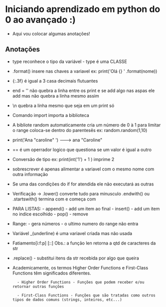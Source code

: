 # Iniciando aprendizado em python do 0 ao avançado :) 
- Aqui vou colocar algumas anotações!

## Anotações
- type reconhece o tipo da variável - type é uma CLASSE
- .format() insere nas chaves a variavel ex: print('Olá {} ' .format(nome))
- {:.3f} é igual a 3 casa decimais flutuantes
- end = '' não quebra a linha entre os print e se add algo nas aspas ele add mas não quebra a linha mesmo assim 
- \n quebra a linha mesmo que seja em um print só
- Comando import importa a biblioteca 
- A bibliote random automaticamente cria um número de 0 à 1 para limitar o range coloca-se dentro do parentesês ex: random.random(1,10)
- print('Ana "caroline" ')  ---> ana "Caroline"
- == é um operrador logico que questiona se um valor é igual a outro 
- Conversão de tipo ex: print(int('1') + 1 ) imprime 2 
- sobrescrever é apenas alimentar a variavel com o mesmo nome com outra informação
- Se uma das condições do if for atendida ele não executará as outras
- Verificação -> 
                    .lower() converte tudo para minusculo
                    .endwith() ou .startswith() termina com e começa com
- PARA LISTAS:
            - append() - add um item ao final
            - insert() - add um item no indice escolhido
            - pop() - remove
- Range:
        - gera números
        - o ultimo numero do range não entra
- Variável _(underline) é uma variavel criada mas não usada
- Fatiamento[i:f:p] [::]
Obs.: a função len retorna a qtd
de caracteres da str
- .replace() - substitui itens da str recebida por algo que queira
- Academicamente, os termos Higher Order Functions e First-Class Functions têm significados diferentes.

        - Higher Order Functions - Funções que podem receber e/ou retornar outras funções

        - First-Class Functions - Funções que são tratadas como outros tipos de dados comuns (strings, inteiros, etc...)
